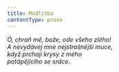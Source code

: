 ```yaml
---
title: Modlitba
contentType: prose
---
```


<section>

_Ó, chraň mě, bože, ode všeho zlého!  
A nevydávej mne nejstrašnější muce,  
když prchají krysy z mého  
potápějícího se srdce._

</section>
